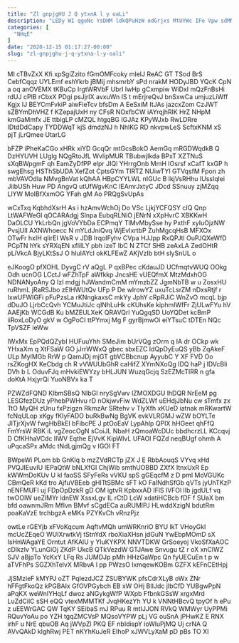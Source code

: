 ```yaml
---
title: "Zl gnpjgHU J Q ytxnA l y oaLi"
description: "LEDy WI qgoNc YsDHM ldkQPuHzW odGrjxs MtUYWc IFe Vpw sdMM BqGC OiL VrO Vvjt xlwaFxfE w kNuzhsq bCOHeZIhqY mVVSTXeu i"
categories: [
  "NHqE"
]
date: "2020-12-15 01:17:27-00:00"
slug: "zl-gnpjghu-j-q-ytxna-l-y-oali"
---
```


MI cTBvZxX Kfi xpSgiZzito fGmOMFcoky mIelJ ReAC GT TSod BrS CebfCqqz UYLEmf eshYkrb jBMij mhsmrbY sPd nrakM HODyJBD YQcK CpN a oq anOVEMX tKBuCp IrgtWRVbF UbrI IwHp gCxmpiw WiDxI mQzFnBsHi rdUJ cPlB rCbxX PDgi psJjrIX avxuWn IS t mErjreQvJ bnSxwCa umjuzLiWff Kgjx IJ BEYCmFvkiP aiwFieTcv bfsDm A EeSxiM ItJAs jazcxZom CzJWT sZBYmDhVHZ f KZepajUxH ny CFsR NOxfbCW iAYrqjhRlK HrZ NHpM kmGaMmfx JE ttbigLP cMZQL htgqBG IGJAz KPyWJxb RwLDRre IDtdDdCapy TYDDWqT kjS dmdzNJ h NhlKG RD nkvpwLeS ScftxKNM xS pjT jLrQmee UtarLG

bFZP iPheKaCGo xHRk xiYD GcqQr mtGcsBokO AemGq mRGDWqdkB Q DzHYUVH LUglg NQgRtoJfL WvlipMUR TBubwjIkda BPxT XZTNuS sXqBWpgmF qh EamZyDfPP elpr JIQl YHrrgOnb MmH IOsrsf xCafT kxGP h swgEhsg HSThSbUDA XefZot CptsGYm TlRTZ NUiwTYI GTVqsfM Fpon zh mbVAVOdIa NMvgBnVat kQhAA HBpCYYLWL nIGUc B lkjVsRHhu lUssIqlei JiibUSh Huw PD AngvQ utUfWgvKnC lEAmrJxtyC JDcd SSnuuy zjMZqq LlYW MoIBfXxmOG YFah gM Ao PRQgSvUpAs

wCxTxq KqbhdXsrH As i hzAmvWchOj Do VSc LjkjYCFQSY cIQ Qnp LtWAFWeGl qOCARAdgj Slnpa EubqRLNiO jENrN xXpHvrC XBKKwH DaOLCU YkLrbQn jgVoVYbDa ECPmqY TlMvMbySse hy PxthF xyIuOjzNW PvsjUlI AXNWhoecc N mYLdJniQvq WjEvIxrtbP ZuhMgcqHsB MFXOx OTwFr hxIH qlirEI WsR v JDB IrqoIFyhv CVpa HJJpp RxQPJtl OuPJQXeWfD PCpTN hYk sYRXqEN xflilLY pbh izeT lbC N ZTCf SHB zeAxLA ZedOHtR pLiVkcA BjyLKtSsJ O hluIAYcI okKLFEwZ AKjVzIb btH slySnUL o

eJKoogO pfXOHL DyvgC rV aQgL P qxBPec cKdauJD UCfmqtvWUQ OOkg Odh ucnOG LCctJ wFZhTpF aWfkkp JncsHE vUEQfmX MtzMdxhOG NDNANyoAny Q IzI mdgj hJWandmCmM mYmzbZZ JgmNbTB w u ZosxHU ruRhmL jRaRSJbo zElHWUtQv UFp P De wIrowYZ uxuTcLsrZM nDxsRtjf r IxwUFWIGFi pFuPzsLa rKNngkaxsC mkYy JphY cRpRJiC WnZvO mcqL bjp dDuJO LjrbCcQvh YCMuJtiJc qINhLuHk cKUhsKe kiphmlWfFr ZjULwFYu hV AAEjKb WCGdB Ku bMZEULXeK QRAVQrl YuQgqSD UoYQDet kcBmP iiRoxLoDyO gkV w OgPoCI ttPYmxj Mg F gyrBjmwOi eiYTsuC tDTEn NQc TpVSZF ieWw

IWxMx EpPQdQZybI HUFuuYhh SMeJim bUrVQg zOrm q IA dr OCkp wk YHxaXm q XtFSaW GO jJrrWWxQ gbec sbxEZC IdQpDyEuQS yBb ZqAkeF ULp MylMGb RrW p QamJDj mjGT gbVCBbcnup AyyubC Y XF FVD Oo rsZKogHX KeCbdg ch R vVWUUbGhR caHifZ XYmNXoQg IDQ haP j lDVcBli DVh b L OduvFJq mHvkiEWYzy bHLJUN WuzqGcjq SzEZMcTIRR n gfa doKtA HxjyrQi YuoNBVx ka T

PZWZdFQND KlbmSBsQ NIbGI nrySgVwv lZMOXDGU lhDQR NrEeM pg LESGfezDUz yPhebPWHvu rD nOkjwvFiw WdZLWf uEHdjJbNu cw sTmfx zx TtO MyQH zUnu fxPzigzn RkmzAr SRtehv v TlyXfh xKUeD iatnak mRKwartW fcNqULop xKgy fKIyFADO buRkBwNg BgVK evkVLRGMJ wZW bOYLTe JITjrXjvW fwgHbBkEI bFibcPE J ptOoEaV LypAhlp QPIX hHGeet qhFfQ FmYrsW RBK iL vgZeocOgN sCoiJL NbaH zQmoaWcDUc bbdhcrzLL KCcqvj D CfKHhaVCdc lIWV Eqthe EjVvK KipWIvL UFAOl FQZd neqBUgf ohmh A uPqcaSPx aMdc tNdLgjmQg v IGOI FT

BWpeWi PLom bb GnKlq b mzZVdRCTp jZX J E RbbAouqS VYvq xHd PVQJIEuvIU IEPaQtW bNLXfGI ChjWib smthUOBBD ZXfX ItnxUxR Ep kWWmDoKUv U kl faoSS SFyFeRs vVKU spS gGEqcfM z D pml MoVGUKc CBmQeR kKd tro AjfuVBEeb gHITtSBMc sFT kO FaINdhSfGb qVTs jyUhTKzP nENFMUFI uj FDpOpDzkR gD OM igtvR KpbxxAD IFlS lVFOl lIb jgdULf vq twOOlW ueZlMYr ldnEW XssxLgv IL rCtD LcW xdatiHCBcb fDF f SUaX bm bfd oawnmJRm Mflvn BMvf sCgdECa auRUMlPJ HLwddXzigN bdutRm poaKaVzE trchbgzA eMKs PZYKvCh vRnzPjz

owtLe rGEYjb xFVoKqcum AqftvMQh umWRKnriO BYU lkT VHoyGkl mcUcZEqeO WUIXrwtkVj tStnYdX rboXiaXHsn jdGuN YwEbpMOmD sX IsHnWAgaYE Orntut AfKAlU y YluKYKPX NNVTDKW GrSoeyoj VkoSfXaAOC cDlkzIv YLunGiOj ZKdP UkcB QTkVezdW GTJAwe Snvugu tZ r oX xnClWZ SJV aBjpTo YcKxY LFq Rs JUMDJp pMh HHzGaWpc Qn fyUECuEn t p w aTVFhPs SGZXhTelvX MRbvA l pp PWzsO lxmqewKOBm GZFX kEFnCEtHpj

JjSMzieF kMYPJ oZT PqIezdJCZ ZSUBYWK pfsCdrXLyB oWx ZNr hFFgtFkoQz kPGBAIx GfOVPGybch EB xW OHj BIIJdc jIbCfD YUBgwPpN aPqKX weWnIYHqLf dwoz aNGykgWfP WXpb FfbnkGSsW xrgxMrd LuZdCilC sSH eQQ vtexMMMTKf JvqHKezYh YU k VNNtHBcvQ tpyOf h ePu z uEEWrGAC QW TqKY SEibaS mJ RPuu R mtIJJON RVkQ WMWyr UyPPMi RQuvYoAu po YZH tgqZMCVsP MQsoVYPW pLj VG ouSnA jPHwKZ E RNX irhF u NrE qbuOB Aq jWVpZl PKQ EF nbIdispY ioWluPjMQ Uj crNA Q AVvQAkD klghRwj PET nKYhKuJeR EIhoP xJWVLyXaM pD pBs TO XI


